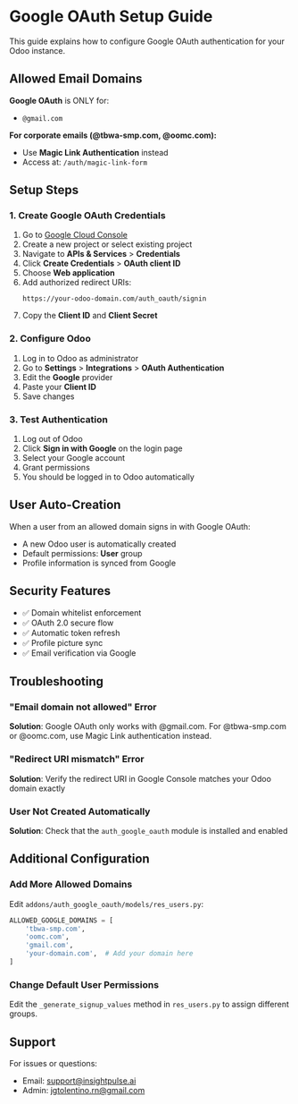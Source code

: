 # Google OAuth Setup Guide

This guide explains how to configure Google OAuth authentication for your Odoo instance.

## Allowed Email Domains

**Google OAuth** is ONLY for:

- `@gmail.com`

**For corporate emails (@tbwa-smp.com, @oomc.com):**

- Use **Magic Link Authentication** instead
- Access at: `/auth/magic-link-form`

## Setup Steps

### 1. Create Google OAuth Credentials

1. Go to [Google Cloud Console](https://console.cloud.google.com/)
2. Create a new project or select existing project
3. Navigate to **APIs & Services** > **Credentials**
4. Click **Create Credentials** > **OAuth client ID**
5. Choose **Web application**
6. Add authorized redirect URIs:
   ```
   https://your-odoo-domain.com/auth_oauth/signin
   ```
7. Copy the **Client ID** and **Client Secret**

### 2. Configure Odoo

1. Log in to Odoo as administrator
2. Go to **Settings** > **Integrations** > **OAuth Authentication**
3. Edit the **Google** provider
4. Paste your **Client ID**
5. Save changes

### 3. Test Authentication

1. Log out of Odoo
2. Click **Sign in with Google** on the login page
3. Select your Google account
4. Grant permissions
5. You should be logged in to Odoo automatically

## User Auto-Creation

When a user from an allowed domain signs in with Google OAuth:

- A new Odoo user is automatically created
- Default permissions: **User** group
- Profile information is synced from Google

## Security Features

- ✅ Domain whitelist enforcement
- ✅ OAuth 2.0 secure flow
- ✅ Automatic token refresh
- ✅ Profile picture sync
- ✅ Email verification via Google

## Troubleshooting

### "Email domain not allowed" Error

**Solution**: Google OAuth only works with @gmail.com. For @tbwa-smp.com or @oomc.com, use Magic Link authentication instead.

### "Redirect URI mismatch" Error

**Solution**: Verify the redirect URI in Google Console matches your Odoo domain exactly

### User Not Created Automatically

**Solution**: Check that the `auth_google_oauth` module is installed and enabled

## Additional Configuration

### Add More Allowed Domains

Edit `addons/auth_google_oauth/models/res_users.py`:

```python
ALLOWED_GOOGLE_DOMAINS = [
    'tbwa-smp.com',
    'oomc.com',
    'gmail.com',
    'your-domain.com',  # Add your domain here
]
```

### Change Default User Permissions

Edit the `_generate_signup_values` method in `res_users.py` to assign different groups.

## Support

For issues or questions:

- Email: support@insightpulse.ai
- Admin: jgtolentino.rn@gmail.com
